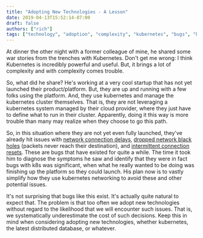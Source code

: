 ```yaml
---
title: "Adopting New Technologies - A Lesson"
date: 2019-04-13T15:52:14-07:00
draft: false
authors: ["rich"]
tags: ["technology", "adoption", "complexity", "kubernetes", "bugs", "k8s"]
---
```


At dinner the other night with a former colleague of mine, he shared some war stories from the trenches with Kubernetes.  Don't get me wrong:  I think Kubernetes is incredibly powerful and useful.  But, it brings a lot of complexity and with complexity comes trouble.  

So, what did he share?  He's working at a very cool startup that has not yet launched their product/platform.  But, they are up and running with a few folks using the platform.  And, they use kubernetes and manage the kubernetes cluster themselves.  That is, they are not leveraging a kubernetes system managed by their cloud provider, where they just have to define what to run in their cluster.  Apparently, doing it this way is more trouble than many may realize when they choose to go this path.

So, in this situation where they are not yet even fully launched, they've already hit issues with [network connection delays](https://github.com/containernetworking/plugins/issues/123), [dropped network black holes](https://github.com/kubernetes/kubernetes/issues/56903) (packets never reach their destination), and [intermittent connection resets](https://kubernetes.io/blog/2019/03/29/kube-proxy-subtleties-debugging-an-intermittent-connection-reset/).  These are bugs that have existed for quite a while. The time it took him to diagnose the symptoms he saw and identify that they were in fact bugs with k8s was significant, when what he really wanted to be doing was finishing up the platform so they could launch.  His plan now is to vastly simplify how they use kubernetes networking to avoid these and other potential issues.

It's not surprising that bugs like this exist.  It's actually quite natural to expect that.  The problem is that too often we adopt new technologies without regard to the likelihood that we will encounter such issues.  That is, we systematically underestimate the cost of such decisions.  Keep this in mind when considering adopting new technologies, whether kubernetes, the latest distributed database, or whatever.




